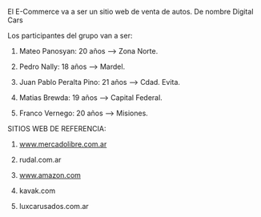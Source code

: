 El E-Commerce va a ser un sitio web de venta de autos. De nombre Digital Cars

Los participantes del grupo van a ser:

1. Mateo Panosyan: 20 años --> Zona Norte.

2. Pedro Nally: 18 años --> Mardel.

3. Juan Pablo Peralta Pino: 21 años --> Cdad. Evita.

4. Matias Brewda: 19 años --> Capital Federal.

5. Franco Vernego: 20 años --> Misiones.


SITIOS WEB DE REFERENCIA:

1. www.mercadolibre.com.ar

2. rudal.com.ar

3. www.amazon.com

4. kavak.com

5. luxcarusados.com.ar